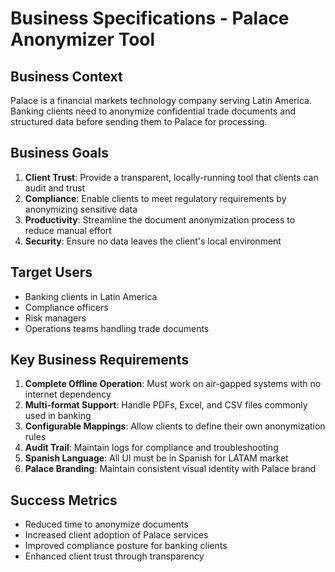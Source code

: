 # Business Specifications - Palace Anonymizer Tool

## Business Context
Palace is a financial markets technology company serving Latin America. Banking clients need to anonymize confidential trade documents and structured data before sending them to Palace for processing.

## Business Goals
1. **Client Trust**: Provide a transparent, locally-running tool that clients can audit and trust
2. **Compliance**: Enable clients to meet regulatory requirements by anonymizing sensitive data
3. **Productivity**: Streamline the document anonymization process to reduce manual effort
4. **Security**: Ensure no data leaves the client's local environment

## Target Users
- Banking clients in Latin America
- Compliance officers
- Risk managers
- Operations teams handling trade documents

## Key Business Requirements
1. **Complete Offline Operation**: Must work on air-gapped systems with no internet dependency
2. **Multi-format Support**: Handle PDFs, Excel, and CSV files commonly used in banking
3. **Configurable Mappings**: Allow clients to define their own anonymization rules
4. **Audit Trail**: Maintain logs for compliance and troubleshooting
5. **Spanish Language**: All UI must be in Spanish for LATAM market
6. **Palace Branding**: Maintain consistent visual identity with Palace brand

## Success Metrics
- Reduced time to anonymize documents
- Increased client adoption of Palace services
- Improved compliance posture for banking clients
- Enhanced client trust through transparency